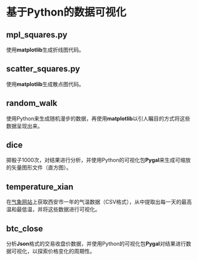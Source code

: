 # 基于Python的数据可视化

## mpl_squares.py

使用**matplotlib**生成折线图代码。

## scatter_squares.py

使用**matplotlib**生成散点图代码。

## random_walk

使用Python来生成随机漫步的数据，再使用**matplotlib**以引人瞩目的方式将这些数据呈现出来。

## dice

掷骰子1000次，对结果进行分析，并使用Python的可视化包**Pygal**来生成可缩放的矢量图形文件（直方图）。

## temperature_xian

在[气象网站](https://rp5.ru/%E8%A5%BF%E5%AE%89%E5%A4%A9%E6%B0%94_)上获取西安市一年的气温数据（CSV格式），从中提取出每一天的最高温和最低温，并将这些数据进行可视化。

## btc_close

分析**Json**格式的交易收盘价数据，并使用Python的可视化包**Pygal**对结果进行数据可视化，以探索价格变化的周期性。